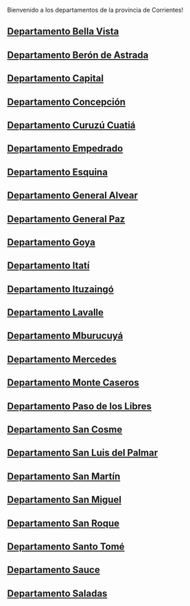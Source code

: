 Bienvenido a los departamentos de la provincia de Corrientes!

## [Departamento Bella Vista](Departamento-Bella-Vista)

## [Departamento Berón de Astrada](Departamento-Berón-de-Astrada)

## [Departamento Capital](Departamento-Capital)

## [Departamento Concepción](Departamento-Concepción)

## [Departamento Curuzú Cuatiá](Departamento-Curuzú-Cuatiá)

## [Departamento Empedrado](Departamento-Empedrado)

## [Departamento Esquina](Departamento-Esquina)

## [Departamento General Alvear](Departamento-General-Alvear)

## [Departamento General Paz](Departamento-General-Paz)

## [Departamento Goya](Departamento-Goya)

## [Departamento Itatí](Departamento-Itatí)

## [Departamento Ituzaingó](Departamento-Ituzaingó)

## [Departamento Lavalle](Departamento-Lavalle)

## [Departamento Mburucuyá](Departamento-Mburucuyá)

## [Departamento Mercedes](Departamento-Mercedes)

## [Departamento Monte Caseros](Departamento-Monte-Caseros)

## [Departamento Paso de los Libres](Departamento-Paso-de-los-Libres)

## [Departamento San Cosme](Departamento-San-Cosme)

## [Departamento San Luis del Palmar](Departamento-San-Luis-del-Palmar)

## [Departamento San Martín](Departamento-San-Martín)

## [Departamento San Miguel](Departamento-San-Miguel)

## [Departamento San Roque](Departamento-San-Roque)

## [Departamento Santo Tomé](Departamento-Santo-Tomé)

## [Departamento Sauce](Departamento-Sauce)

## [Departamento Saladas](Departamento-Saladas)